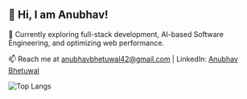## 👋 Hi, I am Anubhav!

🌱 Currently exploring full-stack development, AI-based Software Engineering, and optimizing web performance.

📫 Reach me at anubhavbhetuwal42@gmail.com | LinkedIn: [Anubhav Bhetuwal](https://www.linkedin.com/in/anubhav-bhetuwal/) <br>

![Top Langs](https://github-readme-stats.vercel.app/api/top-langs/?username=abhetu&hide_progress=true)

